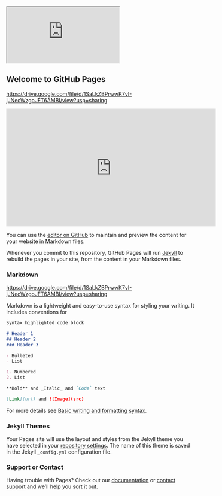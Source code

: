 <iframe src="https://drive.google.com/file/d/1SaLkZBPrwwK7vI-jJNecWzgoJFT6AMBI/view?usp=sharing" ></iframe>

## Welcome to GitHub Pages

https://drive.google.com/file/d/1SaLkZBPrwwK7vI-jJNecWzgoJFT6AMBI/view?usp=sharing

<iframe width="560" height="315" src="https://www.youtube.com/embed/-1iaJWSwUZs" title="YouTube video player" frameborder="0" allow="accelerometer; autoplay; clipboard-write; encrypted-media; gyroscope; picture-in-picture" allowfullscreen></iframe>

You can use the [editor on GitHub](https://github.com/Yennefer/MyProjectsGuide/edit/gh-pages/index.md) to maintain and preview the content for your website in Markdown files.

Whenever you commit to this repository, GitHub Pages will run [Jekyll](https://jekyllrb.com/) to rebuild the pages in your site, from the content in your Markdown files.

### Markdown
https://drive.google.com/file/d/1SaLkZBPrwwK7vI-jJNecWzgoJFT6AMBI/view?usp=sharing


Markdown is a lightweight and easy-to-use syntax for styling your writing. It includes conventions for

```markdown
Syntax highlighted code block

# Header 1
## Header 2
### Header 3

- Bulleted
- List

1. Numbered
2. List

**Bold** and _Italic_ and `Code` text

[Link](url) and ![Image](src)
```

For more details see [Basic writing and formatting syntax](https://docs.github.com/en/github/writing-on-github/getting-started-with-writing-and-formatting-on-github/basic-writing-and-formatting-syntax).

### Jekyll Themes

Your Pages site will use the layout and styles from the Jekyll theme you have selected in your [repository settings](https://github.com/Yennefer/MyProjectsGuide/settings/pages). The name of this theme is saved in the Jekyll `_config.yml` configuration file.

### Support or Contact

Having trouble with Pages? Check out our [documentation](https://docs.github.com/categories/github-pages-basics/) or [contact support](https://support.github.com/contact) and we’ll help you sort it out.
